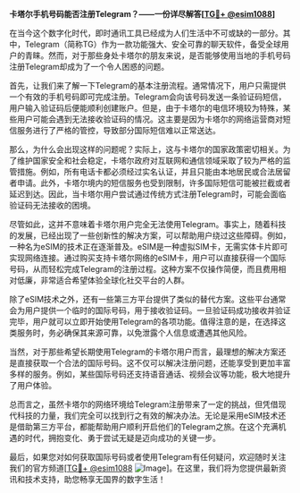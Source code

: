 **卡塔尔手机号码能否注册Telegram？——一份详尽解答[[TG💪+ @esim1088](https://t.me/s/esim1088)]**

在当今这个数字化时代，即时通讯工具已经成为人们生活中不可或缺的一部分。其中，Telegram（简称TG）作为一款功能强大、安全可靠的聊天软件，备受全球用户的青睐。然而，对于那些身处卡塔尔的朋友来说，是否能够使用当地的手机号码注册Telegram却成为了一个令人困惑的问题。

首先，让我们来了解一下Telegram的基本注册流程。通常情况下，用户只需提供一个有效的手机号码即可完成注册。Telegram会向该号码发送一条验证码短信，用户输入验证码后便能顺利创建账户。但是，由于卡塔尔的电信环境较为特殊，某些用户可能会遇到无法接收验证码的情况。这主要是因为卡塔尔的网络运营商对短信服务进行了严格的管控，导致部分国际短信难以正常送达。

那么，为什么会出现这样的问题呢？实际上，这与卡塔尔的国家政策密切相关。为了维护国家安全和社会稳定，卡塔尔政府对互联网和通信领域采取了较为严格的监管措施。例如，所有电话卡都必须经过实名认证，并且只能由本地居民或合法居留者申请。此外，卡塔尔境内的短信服务也受到限制，许多国际短信可能被拦截或者延迟到达。因此，当卡塔尔用户尝试通过传统方式注册Telegram时，可能会面临验证码无法接收的困境。

尽管如此，这并不意味着卡塔尔用户完全无法使用Telegram。事实上，随着科技的发展，已经出现了一些创新性的解决方案，可以帮助用户绕过这些障碍。例如，一种名为eSIM的技术正在逐渐普及。eSIM是一种虚拟SIM卡，无需实体卡片即可实现网络连接。通过购买支持卡塔尔网络的eSIM卡，用户可以直接获得一个国际号码，从而轻松完成Telegram的注册过程。这种方案不仅操作简便，而且费用相对低廉，非常适合希望体验全球化社交平台的人群。

除了eSIM技术之外，还有一些第三方平台提供了类似的替代方案。这些平台通常会为用户提供一个临时的国际号码，用于接收验证码。一旦验证码成功接收并验证完毕，用户就可以立即开始使用Telegram的各项功能。值得注意的是，在选择这类服务时，务必确保其来源可靠，以免泄露个人信息或遭遇其他风险。

当然，对于那些希望长期使用Telegram的卡塔尔用户而言，最理想的解决方案还是直接获取一个合法的国际号码。这不仅可以解决注册问题，还能享受到更加丰富多样的服务。例如，某些国际号码还支持语音通话、视频会议等功能，极大地提升了用户体验。

总而言之，虽然卡塔尔的网络环境给Telegram注册带来了一定的挑战，但凭借现代科技的力量，我们完全可以找到行之有效的解决办法。无论是采用eSIM技术还是借助第三方平台，都能帮助用户顺利开启他们的Telegram之旅。在这个充满机遇的时代，拥抱变化、勇于尝试无疑是迈向成功的关键一步。

最后，如果您对如何获取国际号码或者使用Telegram有任何疑问，欢迎随时关注我们的官方频道[[TG💪+ @esim1088](https://t.me/s/esim1088) ![Image](https://i.postimg.cc/4NQfJmqS/Snipaste-2025-05-13-00-14-12.png)]。在这里，我们将为您提供最新资讯和技术支持，助您畅享无国界的数字生活！